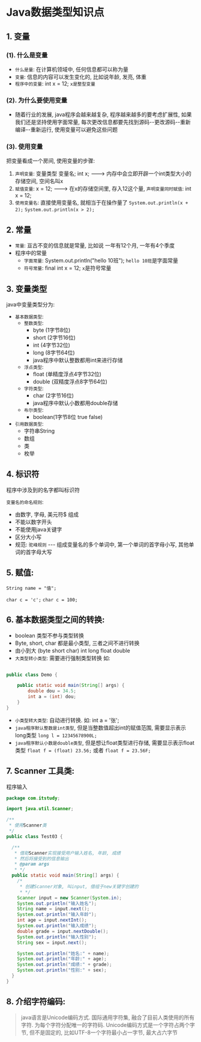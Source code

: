# Java数据类型知识点

## 1. 变量

### (1). 什么是变量

- `什么是量`: 在计算机领域中, 任何信息都可以称为量
- `变量`: 信息的内容可以发生变化的, 比如说年龄, 发亮, 体重
- `程序中的变量`: int x = 12; `x是整型变量`

### (2). 为什么要使用变量

- 随着行业的发展, java程序会越来越复杂, 程序越来越多的要考虑扩展性, 如果我们还是坚持使用字面常量,
  每次更改信息都要先找到源码--更改源码--重新编译--重新运行, 使用变量可以避免这些问题

### (3). 使用变量

把变量看成一个房间, 使用变量的步骤:

1. `声明变量`: 变量类型 变量名; int x; ---> 内存中会立即开辟一个int类型大小的存储空间, 空间名叫x
2. `赋值变量`: x = 12; ---> 在x的存储空间里, 存入12这个量, `声明变量同时赋值`: int x = 12;
3. `使用变量名`: 直接使用变量名, 就相当于在操作量了
   `System.out.println(x + 2);`
   `System.out.println(x > 2);`

## 2. 常量

- `常量`: 亘古不变的信息就是常量, 比如说 一年有12个月, 一年有4个季度
- 程序中的常量
    - `字面常量`:  System.out.println("hello 10班"); `hello 10班`是字面常量
    - `符号常量`: final int x = 12; `x`是符号常量

## 3. 变量类型

java中变量类型分为:

- `基本数据类型`:
    - `整数类型`:
        - byte (1字节8位)
        - short (2字节16位)
        - int (4字节32位)
        - long (8字节64位)
        - java程序中默认整数都用int来进行存储
    - `浮点类型`:
        - float (单精度浮点4字节32位)
        - double (双精度浮点8字节64位)
    - `字符类型`:
        - char (2字节16位)
        - java程序中默认小数都用double存储
    - `布尔类型`:
        - boolean(1字节8位 true false)
- `引用数据类型`:
    - 字符串String
    - 数组
    - 类
    - 枚举

## 4. 标识符

程序中涉及到的名字都叫标识符

`变量名的命名规则`:

- 由数字, 字母, 美元符$ 组成
- 不能以数字开头
- 不能使用java关键字
- 区分大小写
- 规范: `驼峰规则` --- 组成变量名的多个单词中, 第一个单词的首字母小写, 其他单词的首字母大写

## 5. 赋值:

`String name = "值";`

`char c = 'c';` `char c = 100;`

## 6. 基本数据类型之间的转换:

- boolean 类型不参与类型转换
- Byte, short, char 都是最小类型, 三者之间不进行转换
- 由小到大 (byte short char) int long float double
- `大类型转小类型`: 需要进行强制类型转换 如:
```java

public class Demo {

    public static void main(String[] args) {
        double dou = 34.5;
        int a = (int) dou;
    }
}

  ```
- `小类型转大类型`: 自动进行转换. 如: int a = '张';
- `java程序默认整数是int类型`, 但是当整数值超出int的赋值范围, 需要显示表示long类型 `long l = 12345678900L;`
- `java程序默认小数是double类型`, 但是想让float类型进行存储, 需要显示表示float类型 `float f = (float) 23.56;`
或者 `float f = 23.56F;`

## 7. Scanner 工具类:
程序输入
```java
package com.itstudy;

import java.util.Scanner;

/**
 * 使用Scanner类
 */
public class Test03 {

  /**
   * 借助Scanner实现接受用户输入姓名, 年龄, 成绩
   * 然后将接受到的信息输出
   * @param args
   * */
  public static void main(String[] args) {
    /*
     * 创建Scanner对象, 叫input, 借组于new关键字创建的
     * */
    Scanner input = new Scanner(System.in);
    System.out.println("输入姓名");
    String name = input.next();
    System.out.println("输入年龄");
    int age = input.nextInt();
    System.out.println("输入成绩");
    double grade = input.nextDouble();
    System.out.println("输入性别");
    String sex = input.next();

    System.out.println("姓名:" + name);
    System.out.println("年龄:" + age);
    System.out.println("成绩:" + grade);
    System.out.println("性别:" + sex);
  }
}

```

## 8. 介绍字符编码: 
>java语言是Unicode编码方式. 国际通用字符集, 融合了目前人类使用的所有字符. 为每个字符分配唯一的字符码. 
Unicode编码方式是一个字符占两个字节, 但不是固定的, 比如UTF-8一个字符最小占一字节, 最大占六字节

